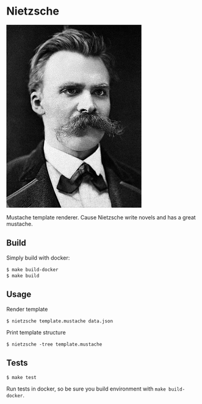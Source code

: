# Nietzsche

![Nietzsche](/share/Nietzsche.jpg)

Mustache template renderer. Cause Nietzsche write novels and has a great mustache.

## Build

Simply build with docker:

	$ make build-docker
	$ make build

## Usage

Render template

	$ nietzsche template.mustache data.json

Print template structure

	$ nietzsche -tree template.mustache

## Tests

	$ make test

Run tests in docker, so be sure you build environment with `make build-docker`.
